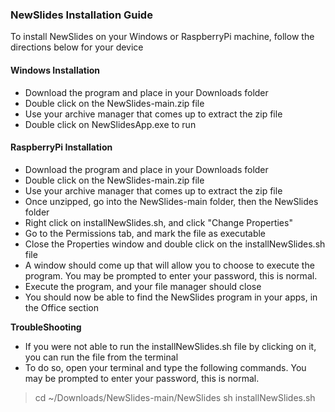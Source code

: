 ### NewSlides Installation Guide
To install NewSlides on your Windows or RaspberryPi machine, follow the directions below for your device

#### Windows Installation
- Download the program and place in your Downloads folder
- Double click on the NewSlides-main.zip file
- Use your archive manager that comes up to extract the zip file
- Double click on NewSlidesApp.exe to run

#### RaspberryPi Installation
- Download the program and place in your Downloads folder
- Double click on the NewSlides-main.zip file
- Use your archive manager that comes up to extract the zip file
- Once unzipped, go into the NewSlides-main folder, then the NewSlides folder
- Right click on installNewSlides.sh, and click "Change Properties"
- Go to the Permissions tab, and mark the file as executable
- Close the Properties window and double click on the installNewSlides.sh file
- A window should come up that will allow you to choose to execute the program. You may be prompted to enter your password, this is normal. 
- Execute the program, and your file manager should close
- You should now be able to find the NewSlides program in your apps, in the Office section

**TroubleShooting**
- If you were not able to run the installNewSlides.sh file by clicking on it, you can run the file from the terminal 
- To do so, open your terminal and type the following commands. You may be prompted to enter your password, this is normal. 
> cd ~/Downloads/NewSlides-main/NewSlides
> sh installNewSlides.sh
